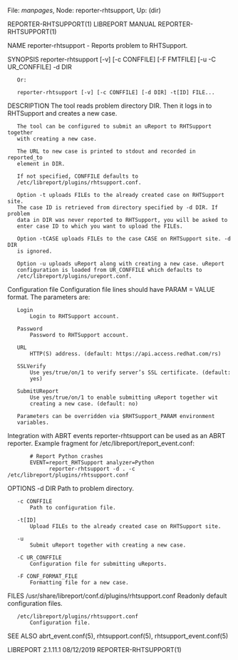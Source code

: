 File: *manpages*,  Node: reporter-rhtsupport,  Up: (dir)

REPORTER-RHTSUPPORT(1)         LIBREPORT MANUAL         REPORTER-RHTSUPPORT(1)



NAME
       reporter-rhtsupport - Reports problem to RHTSupport.

SYNOPSIS
       reporter-rhtsupport [-v] [-c CONFFILE] [-F FMTFILE] [-u -C UR_CONFFILE]
       -d DIR

       Or:

       reporter-rhtsupport [-v] [-c CONFFILE] [-d DIR] -t[ID] FILE...

DESCRIPTION
       The tool reads problem directory DIR. Then it logs in to RHTSupport and
       creates a new case.

       The tool can be configured to submit an uReport to RHTSupport together
       with creating a new case.

       The URL to new case is printed to stdout and recorded in reported_to
       element in DIR.

       If not specified, CONFFILE defaults to
       /etc/libreport/plugins/rhtsupport.conf.

       Option -t uploads FILEs to the already created case on RHTSupport site.
       The case ID is retrieved from directory specified by -d DIR. If problem
       data in DIR was never reported to RHTSupport, you will be asked to
       enter case ID to which you want to upload the FILEs.

       Option -tCASE uploads FILEs to the case CASE on RHTSupport site. -d DIR
       is ignored.

       Option -u uploads uReport along with creating a new case. uReport
       configuration is loaded from UR_CONFFILE which defaults to
       /etc/libreport/plugins/ureport.conf.

   Configuration file
       Configuration file lines should have PARAM = VALUE format. The
       parameters are:

       Login
           Login to RHTSupport account.

       Password
           Password to RHTSupport account.

       URL
           HTTP(S) address. (default: https://api.access.redhat.com/rs)

       SSLVerify
           Use yes/true/on/1 to verify server’s SSL certificate. (default:
           yes)

       SubmitUReport
           Use yes/true/on/1 to enable submitting uReport together wit
           creating a new case. (default: no)

       Parameters can be overridden via $RHTSupport_PARAM environment
       variables.

   Integration with ABRT events
       reporter-rhtsupport can be used as an ABRT reporter. Example fragment
       for /etc/libreport/report_event.conf:

           # Report Python crashes
           EVENT=report_RHTSupport analyzer=Python
                 reporter-rhtsupport -d . -c /etc/libreport/plugins/rhtsupport.conf

OPTIONS
       -d DIR
           Path to problem directory.

       -c CONFFILE
           Path to configuration file.

       -t[ID]
           Upload FILEs to the already created case on RHTSupport site.

       -u
           Submit uReport together with creating a new case.

       -C UR_CONFFILE
           Configuration file for submitting uReports.

       -F CONF_FORMAT_FILE
           Formatting file for a new case.

FILES
       /usr/share/libreport/conf.d/plugins/rhtsupport.conf
           Readonly default configuration files.

       /etc/libreport/plugins/rhtsupport.conf
           Configuration file.

SEE ALSO
       abrt_event.conf(5), rhtsupport.conf(5), rhtsupport_event.conf(5)



LIBREPORT 2.1.11.1                08/12/2019            REPORTER-RHTSUPPORT(1)
